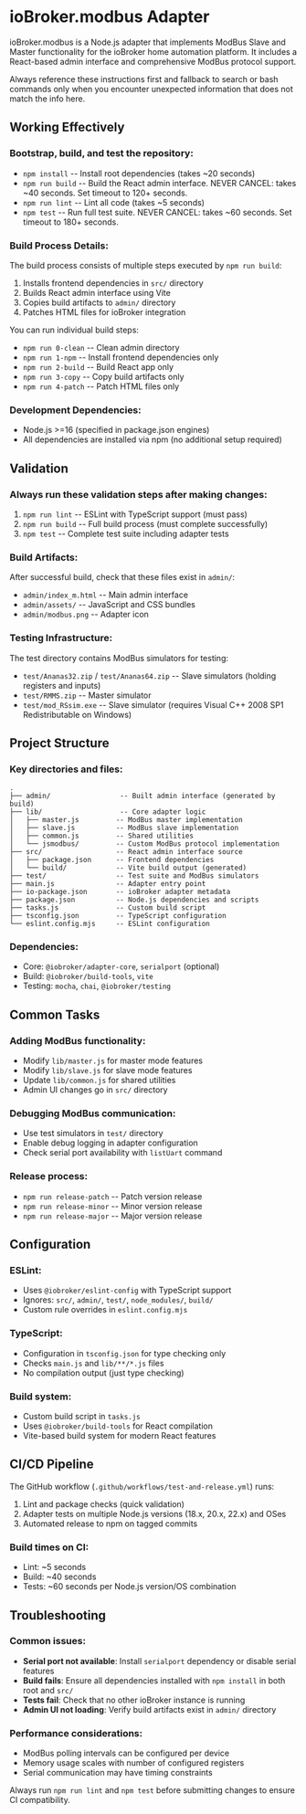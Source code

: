 # ioBroker.modbus Adapter

ioBroker.modbus is a Node.js adapter that implements ModBus Slave and Master functionality for the ioBroker home automation platform. It includes a React-based admin interface and comprehensive ModBus protocol support.

Always reference these instructions first and fallback to search or bash commands only when you encounter unexpected information that does not match the info here.

## Working Effectively

### Bootstrap, build, and test the repository:
- `npm install` -- Install root dependencies (takes ~20 seconds)
- `npm run build` -- Build the React admin interface. NEVER CANCEL: takes ~40 seconds. Set timeout to 120+ seconds.
- `npm run lint` -- Lint all code (takes ~5 seconds)  
- `npm test` -- Run full test suite. NEVER CANCEL: takes ~60 seconds. Set timeout to 180+ seconds.

### Build Process Details:
The build process consists of multiple steps executed by `npm run build`:
1. Installs frontend dependencies in `src/` directory
2. Builds React admin interface using Vite
3. Copies build artifacts to `admin/` directory
4. Patches HTML files for ioBroker integration

You can run individual build steps:
- `npm run 0-clean` -- Clean admin directory
- `npm run 1-npm` -- Install frontend dependencies only
- `npm run 2-build` -- Build React app only  
- `npm run 3-copy` -- Copy build artifacts only
- `npm run 4-patch` -- Patch HTML files only

### Development Dependencies:
- Node.js >=16 (specified in package.json engines)
- All dependencies are installed via npm (no additional setup required)

## Validation

### Always run these validation steps after making changes:
1. `npm run lint` -- ESLint with TypeScript support (must pass)
2. `npm run build` -- Full build process (must complete successfully)  
3. `npm test` -- Complete test suite including adapter tests

### Build Artifacts:
After successful build, check that these files exist in `admin/`:
- `admin/index_m.html` -- Main admin interface
- `admin/assets/` -- JavaScript and CSS bundles
- `admin/modbus.png` -- Adapter icon

### Testing Infrastructure:
The test directory contains ModBus simulators for testing:
- `test/Ananas32.zip` / `test/Ananas64.zip` -- Slave simulators (holding registers and inputs)
- `test/RMMS.zip` -- Master simulator
- `test/mod_RSsim.exe` -- Slave simulator (requires Visual C++ 2008 SP1 Redistributable on Windows)

## Project Structure

### Key directories and files:
```
.
├── admin/                 -- Built admin interface (generated by build)
├── lib/                   -- Core adapter logic
│   ├── master.js         -- ModBus master implementation
│   ├── slave.js          -- ModBus slave implementation  
│   ├── common.js         -- Shared utilities
│   └── jsmodbus/         -- Custom ModBus protocol implementation
├── src/                  -- React admin interface source
│   ├── package.json      -- Frontend dependencies
│   └── build/            -- Vite build output (generated)
├── test/                 -- Test suite and ModBus simulators
├── main.js               -- Adapter entry point
├── io-package.json       -- ioBroker adapter metadata
├── package.json          -- Node.js dependencies and scripts
├── tasks.js              -- Custom build script
├── tsconfig.json         -- TypeScript configuration
└── eslint.config.mjs     -- ESLint configuration
```

### Dependencies:
- Core: `@iobroker/adapter-core`, `serialport` (optional)
- Build: `@iobroker/build-tools`, `vite`
- Testing: `mocha`, `chai`, `@iobroker/testing`

## Common Tasks

### Adding ModBus functionality:
- Modify `lib/master.js` for master mode features
- Modify `lib/slave.js` for slave mode features  
- Update `lib/common.js` for shared utilities
- Admin UI changes go in `src/` directory

### Debugging ModBus communication:
- Use test simulators in `test/` directory
- Enable debug logging in adapter configuration
- Check serial port availability with `listUart` command

### Release process:
- `npm run release-patch` -- Patch version release
- `npm run release-minor` -- Minor version release  
- `npm run release-major` -- Major version release

## Configuration

### ESLint:
- Uses `@iobroker/eslint-config` with TypeScript support
- Ignores: `src/`, `admin/`, `test/`, `node_modules/`, `build/`
- Custom rule overrides in `eslint.config.mjs`

### TypeScript:
- Configuration in `tsconfig.json` for type checking only
- Checks `main.js` and `lib/**/*.js` files
- No compilation output (just type checking)

### Build system:
- Custom build script in `tasks.js`
- Uses `@iobroker/build-tools` for React compilation
- Vite-based build system for modern React features

## CI/CD Pipeline

The GitHub workflow (`.github/workflows/test-and-release.yml`) runs:
1. Lint and package checks (quick validation)
2. Adapter tests on multiple Node.js versions (18.x, 20.x, 22.x) and OSes
3. Automated release to npm on tagged commits

### Build times on CI:
- Lint: ~5 seconds
- Build: ~40 seconds  
- Tests: ~60 seconds per Node.js version/OS combination

## Troubleshooting

### Common issues:
- **Serial port not available**: Install `serialport` dependency or disable serial features
- **Build fails**: Ensure all dependencies installed with `npm install` in both root and `src/`
- **Tests fail**: Check that no other ioBroker instance is running
- **Admin UI not loading**: Verify build artifacts exist in `admin/` directory

### Performance considerations:
- ModBus polling intervals can be configured per device
- Memory usage scales with number of configured registers  
- Serial communication may have timing constraints

Always run `npm run lint` and `npm test` before submitting changes to ensure CI compatibility.